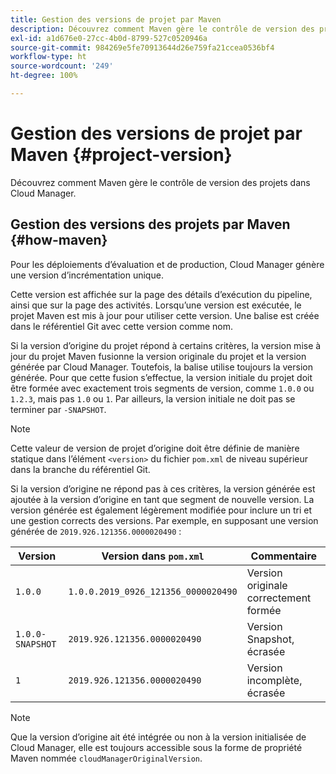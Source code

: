 ```yaml
---
title: Gestion des versions de projet par Maven
description: Découvrez comment Maven gère le contrôle de version des projets dans Cloud Manager.
exl-id: a1d676e0-27cc-4b0d-8799-527c0520946a
source-git-commit: 984269e5fe70913644d26e759fa21ccea0536bf4
workflow-type: ht
source-wordcount: '249'
ht-degree: 100%

---
```



# Gestion des versions de projet par Maven {#project-version}

Découvrez comment Maven gère le contrôle de version des projets dans Cloud Manager.

## Gestion des versions des projets par Maven {#how-maven}

Pour les déploiements d’évaluation et de production, Cloud Manager génère une version d’incrémentation unique.

Cette version est affichée sur la page des détails d’exécution du pipeline, ainsi que sur la page des activités. Lorsqu’une version est exécutée, le projet Maven est mis à jour pour utiliser cette version. Une balise est créée dans le référentiel Git avec cette version comme nom.

Si la version d’origine du projet répond à certains critères, la version mise à jour du projet Maven fusionne la version originale du projet et la version générée par Cloud Manager. Toutefois, la balise utilise toujours la version générée. Pour que cette fusion s’effectue, la version initiale du projet doit être formée avec exactement trois segments de version, comme `1.0.0` ou `1.2.3`, mais pas `1.0` ou `1`. Par ailleurs, la version initiale ne doit pas se terminer par `-SNAPSHOT`.

>[!NOTE]
>
>Cette valeur de version de projet d’origine doit être définie de manière statique dans l’élément `<version>` du fichier `pom.xml` de niveau supérieur dans la branche du référentiel Git.

Si la version d’origine ne répond pas à ces critères, la version générée est ajoutée à la version d’origine en tant que segment de nouvelle version. La version générée est également légèrement modifiée pour inclure un tri et une gestion corrects des versions. Par exemple, en supposant une version générée de `2019.926.121356.0000020490` :

| Version | Version dans `pom.xml` | Commentaire |
| --- | --- | --- |
| `1.0.0` | `1.0.0.2019_0926_121356_0000020490` | Version originale correctement formée |
| `1.0.0-SNAPSHOT` | `2019.926.121356.0000020490` | Version Snapshot, écrasée |
| `1` | `2019.926.121356.0000020490` | Version incomplète, écrasée |

>[!NOTE]
>
>Que la version d’origine ait été intégrée ou non à la version initialisée de Cloud Manager, elle est toujours accessible sous la forme de propriété Maven nommée `cloudManagerOriginalVersion`.
